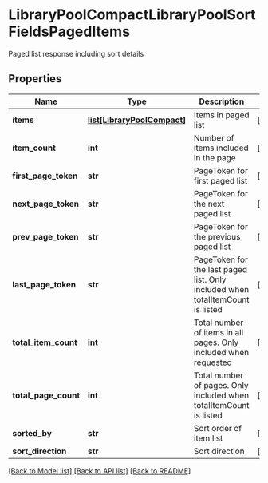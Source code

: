 # LibraryPoolCompactLibraryPoolSortFieldsPagedItems

Paged list response including sort details
## Properties
Name | Type | Description | Notes
------------ | ------------- | ------------- | -------------
**items** | [**list[LibraryPoolCompact]**](LibraryPoolCompact.md) | Items in paged list | [optional] 
**item_count** | **int** | Number of items included in the page | [optional] 
**first_page_token** | **str** | PageToken for first paged list | [optional] 
**next_page_token** | **str** | PageToken for the next paged list | [optional] 
**prev_page_token** | **str** | PageToken for the previous paged list | [optional] 
**last_page_token** | **str** | PageToken for the last paged list. Only included when totalItemCount is listed | [optional] 
**total_item_count** | **int** | Total number of items in all pages. Only included when requested | [optional] 
**total_page_count** | **int** | Total number of pages. Only included when totalItemCount is listed | [optional] 
**sorted_by** | **str** | Sort order of item list | [optional] 
**sort_direction** | **str** | Sort direction | [optional] 

[[Back to Model list]](../README.md#documentation-for-models) [[Back to API list]](../README.md#documentation-for-api-endpoints) [[Back to README]](../README.md)


